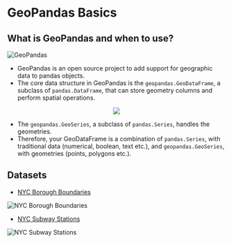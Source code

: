 # GeoPandas Basics

## What is GeoPandas and when to use?

![GeoPandas](https://geopandas.org/en/stable/_images/geopandas_logo.png)

- GeoPandas is an open source project to add support for geographic data to pandas objects. 
- The core data structure in GeoPandas is the `geopandas.GeoDataFrame`, a subclass of `pandas.DataFrame`, that can store geometry columns and perform spatial operations.

<p align="center">
  <img src="https://autogis-site.readthedocs.io/en/2019/_images/geodataframe.png" />
</p>

- The `geopandas.GeoSeries`, a subclass of `pandas.Series`, handles the geometries. 
- Therefore, your GeoDataFrame is a combination of `pandas.Series`, with traditional data (numerical, boolean, text etc.), and `geopandas.GeoSeries`, with geometries (points, polygons etc.).

## Datasets

- [NYC Borough Boundaries](https://data.cityofnewyork.us/City-Government/Borough-Boundaries/tqmj-j8zm)

![NYC Borough Boundaries](https://secretnyc.co/wp-content/uploads/2021/02/NYC-neighborhood-borders.png)

- [NYC Subway Stations](https://data.cityofnewyork.us/Transportation/Subway-Stations/arq3-7z49)

![NYC Subway Stations](https://new.mta.info/sites/default/files/2021-10/Screen%20Shot%202021-10-19%20at%202.14.23%20PM.png)
